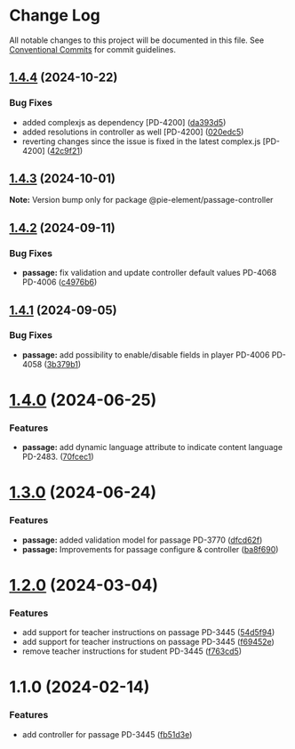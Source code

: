 # Change Log

All notable changes to this project will be documented in this file.
See [Conventional Commits](https://conventionalcommits.org) for commit guidelines.

## [1.4.4](https://github.com/pie-framework/pie-elements/compare/@pie-element/passage-controller@1.4.3...@pie-element/passage-controller@1.4.4) (2024-10-22)


### Bug Fixes

* added complexjs as dependency [PD-4200] ([da393d5](https://github.com/pie-framework/pie-elements/commit/da393d5ae8ef52f17b47ccf32967410a9263180e))
* added resolutions in controller as well [PD-4200] ([020edc5](https://github.com/pie-framework/pie-elements/commit/020edc5f0bb5de6bf8f344efd0a3b9b0b16b9dc7))
* reverting changes since the issue is fixed in the latest complex.js [PD-4200] ([42c9f21](https://github.com/pie-framework/pie-elements/commit/42c9f216c4d29b051156489beb43fa7093667eb7))





## [1.4.3](https://github.com/pie-framework/pie-elements/compare/@pie-element/passage-controller@1.4.2...@pie-element/passage-controller@1.4.3) (2024-10-01)

**Note:** Version bump only for package @pie-element/passage-controller





## [1.4.2](https://github.com/pie-framework/pie-elements/compare/@pie-element/passage-controller@1.4.1...@pie-element/passage-controller@1.4.2) (2024-09-11)


### Bug Fixes

* **passage:** fix validation and update controller default values PD-4068 PD-4006 ([c4976b6](https://github.com/pie-framework/pie-elements/commit/c4976b664a441b225f5ebe47273a5a309cdfa9f7))





## [1.4.1](https://github.com/pie-framework/pie-elements/compare/@pie-element/passage-controller@1.4.0...@pie-element/passage-controller@1.4.1) (2024-09-05)


### Bug Fixes

* **passage:** add possibility to enable/disable fields in player PD-4006 PD-4058 ([3b379b1](https://github.com/pie-framework/pie-elements/commit/3b379b18684c3a337b3405a3517e429b4017b51f))





# [1.4.0](https://github.com/pie-framework/pie-elements/compare/@pie-element/passage-controller@1.3.0...@pie-element/passage-controller@1.4.0) (2024-06-25)


### Features

* **passage:** add dynamic language attribute to indicate content language PD-2483. ([70fcec1](https://github.com/pie-framework/pie-elements/commit/70fcec177c1a920ccc1ea024875e82d2050afa50))





# [1.3.0](https://github.com/pie-framework/pie-elements/compare/@pie-element/passage-controller@1.2.0...@pie-element/passage-controller@1.3.0) (2024-06-24)


### Features

* **passage:** added validation model for passage PD-3770 ([dfcd62f](https://github.com/pie-framework/pie-elements/commit/dfcd62f8abb79226a8875f938328a97372bfcc79))
* **passage:** Improvements for passage configure & controller ([ba8f690](https://github.com/pie-framework/pie-elements/commit/ba8f690d60a2faca8eaacf36bae5b80cff18f894))





# [1.2.0](https://github.com/pie-framework/pie-elements/compare/@pie-element/passage-controller@1.1.0...@pie-element/passage-controller@1.2.0) (2024-03-04)


### Features

* add support for teacher instructions on passage PD-3445 ([54d5f94](https://github.com/pie-framework/pie-elements/commit/54d5f94b927068585eb7666e1f5ef23e0daad9eb))
* add support for teacher instructions on passage PD-3445 ([f69452e](https://github.com/pie-framework/pie-elements/commit/f69452e920300bd67cd714e298d8c0fc96cf40c4))
* remove teacher instructions for student PD-3445 ([f763cd5](https://github.com/pie-framework/pie-elements/commit/f763cd576a8503807722a91a9ab4f0d24c4623e7))





# 1.1.0 (2024-02-14)


### Features

* add controller for passage PD-3445 ([fb51d3e](https://github.com/pie-framework/pie-elements/commit/fb51d3ef2181009e939a1310f1f7dc4769ef404d))

